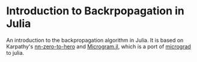# Introduction to Backrpopagation in Julia

An introduction to the backpropagation algorithm in Julia. It is based on Karpathy's [nn-zero-to-hero](https://github.com/karpathy/nn-zero-to-hero/tree/73c3fcc741f0ec104ca850b1fb0df90e7e8d4cde/lectures/micrograd) and [Microgram.jl](https://github.com/ajloza/Micrograd.jl), which is a port of [micrograd](https://github.com/karpathy/micrograd) to julia.  
